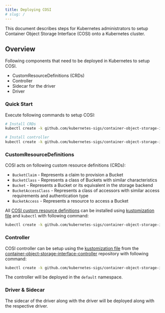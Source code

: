 ```yaml
---
title: Deploying COSI
# slug: /
---
```


This document describes steps for Kubernetes administrators to setup Container Object Storage Interface (COSI) onto a Kubernetes cluster.

## Overview


Following components that need to be deployed in Kubernetes to setup COSI.

- CustomResourceDefinitions (CRDs)
- Controller
- Sidecar for the driver
- Driver

### Quick Start

Execute following commands to setup COSI:

```sh
# Install CRDs
kubectl create -k github.com/kubernetes-sigs/container-object-storage-interface-api

# Install controller
kubectl create -k github.com/kubernetes-sigs/container-object-storage-interface-controller
```

### CustomResourceDefinitions

COSI acts on following custom resource definitions (CRDs):

- `BucketClaim` - Represents a claim to provision a Bucket
- `BucketClass` - Represents a class of Buckets with similar characteristics
- `Bucket` - Represents a Bucket or its equivalent in the storage backend
- `BucketAccessClass` - Represents a class of accessors with similar access requirements and authentication type
- `BucketAccess` - Represents a resource to access a Bucket

All [COSI custom resource definitions](https://github.com/kubernetes-sigs/container-object-storage-interface-api/tree/master/crds) can be installed using [kustomization file](https://raw.githubusercontent.com/kubernetes-sigs/container-object-storage-interface-api/master/kustomization.yaml) and `kubectl` with following command:

```sh
kubectl create -k github.com/kubernetes-sigs/container-object-storage-interface-api
```

### Controller

COSI controller can be setup using the [kustomization file](https://github.com/kubernetes-sigs/container-object-storage-interface-controller/blob/master/kustomization.yaml) from the [container-object-storage-interface-controller](https://github.com/kubernetes-sigs/container-object-storage-interface-controller) repository with following command:

```sh
kubectl create -k github.com/kubernetes-sigs/container-object-storage-interface-controller
```

The controller will be deployed in the `default` namespace.

### Driver & Sidecar

The sidecar of the driver along with the driver will be deployed along with the respective driver.